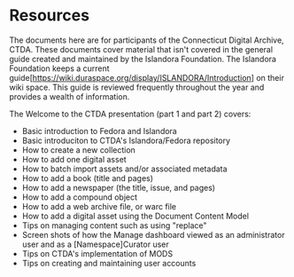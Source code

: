# Resources
The documents here are for participants of the Connecticut Digital Archive, CTDA. These documents cover material that isn't covered in the general guide created and maintained by the Islandora Foundation.
The Islandora Foundation keeps a current guide[https://wiki.duraspace.org/display/ISLANDORA/Introduction] on their wiki space. This guide is reviewed frequently throughout the year and provides a wealth of information.

The Welcome to the CTDA presentation (part 1 and part 2) covers:
* Basic introduction to Fedora and Islandora
* Basic introduciton to CTDA's Islandora/Fedora repository
* How to create a new collection
* How to add one digital asset
* How to batch import assets and/or associated metadata
* How to add a book (title and pages)
* How to add a newspaper (the title, issue, and pages)
* How to add a compound object
* How to add a web archive file, or warc file
* How to add a digital asset using the Document Content Model
* Tips on managing content such as using "replace"
* Screen shots of how the Manage dashboard viewed as an administrator user and as a [Namespace]Curator user
* Tips on CTDA's implementation of MODS
* Tips on creating and maintaining user accounts
